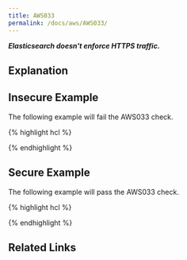 ```yaml
---
title: AWS033
permalink: /docs/aws/AWS033/
---
```


***Elasticsearch doesn't enforce HTTPS traffic.***

## Explanation





## Insecure Example

The following example will fail the AWS033 check.

{% highlight hcl %}



{% endhighlight %}

## Secure Example

The following example will pass the AWS033 check.

{% highlight hcl %}



{% endhighlight %}

## Related Links


